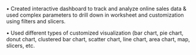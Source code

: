 •	Created interactive dashboard to track and analyze online sales data & used complex parameters to drill down in worksheet and customization using filters and slicers.

•	Used different types of customized visualization (bar chart, pie chart, donut chart, clustered bar chart, scatter chart, line chart, area chart, map, slicers, etc.
